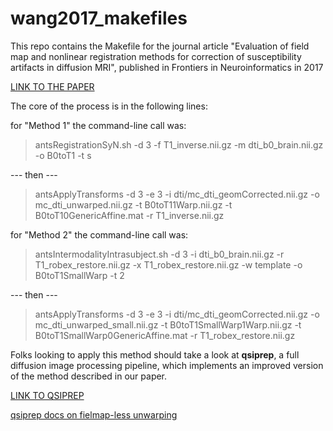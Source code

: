# wang2017_makefiles

This repo contains the Makefile for the journal article "Evaluation of field map and nonlinear registration methods for correction of susceptibility artifacts in diffusion MRI", published in Frontiers in Neuroinformatics in 2017

[LINK TO THE PAPER](https://doi.org/10.3389/fninf.2017.00017)

The core of the process is in the following lines:

for "Method 1" the command-line call was:
>antsRegistrationSyN.sh -d 3 -f T1_inverse.nii.gz -m dti_b0_brain.nii.gz -o B0toT1 -t s

--- then ---

>antsApplyTransforms -d 3 -e 3 -i dti/mc_dti_geomCorrected.nii.gz -o mc_dti_unwarped.nii.gz -t B0toT11Warp.nii.gz -t B0toT10GenericAffine.mat -r T1_inverse.nii.gz


for "Method 2" the command-line call was:
>antsIntermodalityIntrasubject.sh -d 3 -i dti_b0_brain.nii.gz -r T1_robex_restore.nii.gz -x T1_robex_restore.nii.gz -w template -o B0toT1SmallWarp -t 2

--- then ---

>antsApplyTransforms -d 3 -e 3 -i dti/mc_dti_geomCorrected.nii.gz -o mc_dti_unwarped_small.nii.gz -t B0toT1SmallWarp1Warp.nii.gz -t B0toT1SmallWarp0GenericAffine.mat -r T1_robex_restore.nii.gz


Folks looking to apply this method should take a look at **qsiprep**, a full diffusion image processing pipeline, which implements an improved version of the method described in our paper.

[LINK TO QSIPREP](https://github.com/pennbbl/qsiprep)

[qsiprep docs on fielmap-less unwarping](https://qsiprep.readthedocs.io/en/latest/api/index.html#sdc-fieldmapless)